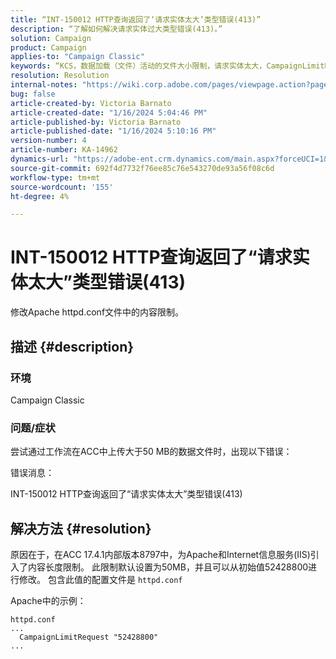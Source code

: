 ```yaml
---
title: “INT-150012 HTTP查询返回了‘请求实体太大’类型错误(413)”
description: “了解如何解决请求实体过大类型错误(413)。”
solution: Campaign
product: Campaign
applies-to: "Campaign Classic"
keywords: “KCS，数据加载（文件）活动的文件大小限制，请求实体太大，CampaignLimitRequest”
resolution: Resolution
internal-notes: "https://wiki.corp.adobe.com/pages/viewpage.action?pageId=1423015339#ACC-Apache/Tomcat/IIS-WhatisthefilesizelimitforDataloading(file)activity?"
bug: false
article-created-by: Victoria Barnato
article-created-date: "1/16/2024 5:04:46 PM"
article-published-by: Victoria Barnato
article-published-date: "1/16/2024 5:10:16 PM"
version-number: 4
article-number: KA-14962
dynamics-url: "https://adobe-ent.crm.dynamics.com/main.aspx?forceUCI=1&pagetype=entityrecord&etn=knowledgearticle&id=91961a57-91b4-ee11-a569-6045bd006704"
source-git-commit: 692f4d7732f76ee85c76e543270de93a56f08c6d
workflow-type: tm+mt
source-wordcount: '155'
ht-degree: 4%

---
```


# INT-150012 HTTP查询返回了“请求实体太大”类型错误(413)


修改Apache httpd.conf文件中的内容限制。

## 描述 {#description}


### <b>环境</b>

Campaign Classic

### <b>问题/症状</b>

尝试通过工作流在ACC中上传大于50 MB的数据文件时，出现以下错误：



错误消息：

INT-150012 HTTP查询返回了“请求实体太大”类型错误(413)


## 解决方法 {#resolution}


原因在于，在ACC 17.4.1内部版本8797中，为Apache和Internet信息服务(IIS)引入了内容长度限制。 此限制默认设置为50MB，并且可以从初始值52428800进行修改。 包含此值的配置文件是 `httpd.conf`

Apache中的示例：


```
httpd.conf
...
  CampaignLimitRequest "52428800"
...
```

